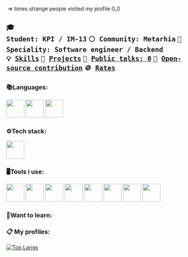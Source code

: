 <img src="https://komarev.com/ghpvc/?username=Snare295&style=flat-square&color=blue" alt=""/> => times strange people visited my profile 0_0 

<code>🎓 Student: KPI / IM-13</code>
<code>⚪ Community: Metarhia</code>
<code>👷 Speciality: Software engineer / Backend</code><br>
<code>💡 [Skills](SKILLS.md)</code>
<code>🧻 [Projects](PROJECTS.md)</code>
<code>📢 [Public talks: 0](TALKS.md)</code>
<code>👀 [Open-source contribution](CONTRIBUTION.md)</code>
<code>🪙 [Rates](RATES.md)</code><br>
-
### :books:Languages: 
<div class="row">
  <img width="48" src="https://upload.wikimedia.org/wikipedia/commons/thumb/9/99/Unofficial_JavaScript_logo_2.svg/800px-Unofficial_JavaScript_logo_2.svg.png">
  <img width="48" src="https://upload.wikimedia.org/wikipedia/commons/b/ba/C_logo_pur.png">
  <img width="48" src="https://upload.wikimedia.org/wikipedia/commons/7/7e/Dart-logo.png">
</div>

### :gear:Tech stack:
<div class="row">
  <img width="48" src="https://pbs.twimg.com/profile_images/890513269131051008/x41AXaED_400x400.jpg">
</div>

### :desktop_computer:Tools i use: 
<div class="row">
  <img width="48" src="https://cdn.icon-icons.com/icons2/2107/PNG/512/file_type_vscode_icon_130084.png">
  <img width="48" src="https://cdn.icon-icons.com/icons2/2699/PNG/512/vim_logo_icon_170256.png">
  <img width="48" src="https://cdn.icon-icons.com/icons2/3053/PNG/512/adobe_photoshop_macos_bigsur_icon_190436.png">
  <img width="48" src="https://cdn.icon-icons.com/icons2/3053/PNG/512/adobe_premiere_pro_macos_bigsur_icon_189485.png">
  <img width="48" src="https://play-lh.googleusercontent.com/Pxdgk7UjvfpihQv_WaAIndFJS0f_NcGvKGoKDN6HovXmnAQexYTgxDtPWdFRErJ_NRs">
  <img width="48" src="https://upload.wikimedia.org/wikipedia/commons/a/a5/Google_Chrome_icon_%28September_2014%29.svg">
  <img width="48" src="https://www.pngmart.com/files/17/Microsoft-Windows-Icon-PNG-Pic.png">
  <img width="48" src="https://cdni.comss.net/logo/pop_os_logo_2019_640.png"
</div>


### :thinking:Want to learn:

### :clipboard: My profiles:


[![Top Langs](https://github-readme-stats.vercel.app/api/top-langs/?username=Snare295)](https://github.com/anuraghazra/github-readme-stats)
